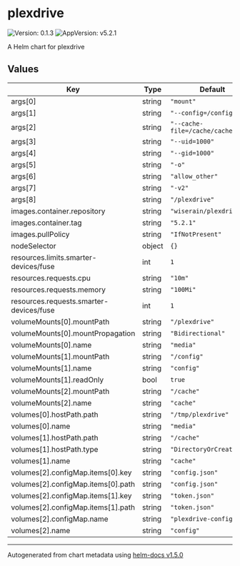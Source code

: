 # plexdrive

![Version: 0.1.3](https://img.shields.io/badge/Version-0.1.3-informational?style=flat-square) ![AppVersion: v5.2.1](https://img.shields.io/badge/AppVersion-v5.2.1-informational?style=flat-square)

A Helm chart for plexdrive

## Values

| Key | Type | Default | Description |
|-----|------|---------|-------------|
| args[0] | string | `"mount"` |  |
| args[1] | string | `"--config=/config/"` |  |
| args[2] | string | `"--cache-file=/cache/cache.bolt"` |  |
| args[3] | string | `"--uid=1000"` |  |
| args[4] | string | `"--gid=1000"` |  |
| args[5] | string | `"-o"` |  |
| args[6] | string | `"allow_other"` |  |
| args[7] | string | `"-v2"` |  |
| args[8] | string | `"/plexdrive"` |  |
| images.container.repository | string | `"wiserain/plexdrive"` |  |
| images.container.tag | string | `"5.2.1"` |  |
| images.pullPolicy | string | `"IfNotPresent"` |  |
| nodeSelector | object | `{}` |  |
| resources.limits.smarter-devices/fuse | int | `1` |  |
| resources.requests.cpu | string | `"10m"` |  |
| resources.requests.memory | string | `"100Mi"` |  |
| resources.requests.smarter-devices/fuse | int | `1` |  |
| volumeMounts[0].mountPath | string | `"/plexdrive"` |  |
| volumeMounts[0].mountPropagation | string | `"Bidirectional"` |  |
| volumeMounts[0].name | string | `"media"` |  |
| volumeMounts[1].mountPath | string | `"/config"` |  |
| volumeMounts[1].name | string | `"config"` |  |
| volumeMounts[1].readOnly | bool | `true` |  |
| volumeMounts[2].mountPath | string | `"/cache"` |  |
| volumeMounts[2].name | string | `"cache"` |  |
| volumes[0].hostPath.path | string | `"/tmp/plexdrive"` |  |
| volumes[0].name | string | `"media"` |  |
| volumes[1].hostPath.path | string | `"/cache"` |  |
| volumes[1].hostPath.type | string | `"DirectoryOrCreate"` |  |
| volumes[1].name | string | `"cache"` |  |
| volumes[2].configMap.items[0].key | string | `"config.json"` |  |
| volumes[2].configMap.items[0].path | string | `"config.json"` |  |
| volumes[2].configMap.items[1].key | string | `"token.json"` |  |
| volumes[2].configMap.items[1].path | string | `"token.json"` |  |
| volumes[2].configMap.name | string | `"plexdrive-config"` |  |
| volumes[2].name | string | `"config"` |  |

----------------------------------------------
Autogenerated from chart metadata using [helm-docs v1.5.0](https://github.com/norwoodj/helm-docs/releases/v1.5.0)
